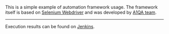 This is a simple example of automation framework usage.
The framework itself is based on [Selenium Webdriver](http://seleniumhq.org/) and was developed by [A1QA team](http://www.a1qa.com/).

***

Execution results can be found on [Jenkins](https://jenkins.demohoster.com/view/Auto_Kurs/job/Kurs_Poznyak/).